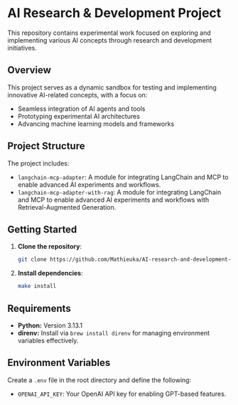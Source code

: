 # AI Research & Development Project

This repository contains experimental work focused on exploring and implementing various AI concepts through research
and development initiatives.

## Overview

This project serves as a dynamic sandbox for testing and implementing innovative AI-related concepts, with a focus on:

- Seamless integration of AI agents and tools
- Prototyping experimental AI architectures
- Advancing machine learning models and frameworks

## Project Structure

The project includes:

- `langchain-mcp-adapter`: A module for integrating LangChain and MCP to enable advanced AI experiments and workflows.
- `langchain-mcp-adapter-with-rag`: A module for integrating LangChain and MCP to enable advanced AI experiments and workflows with Retrieval-Augmented Generation.

## Getting Started

1. **Clone the repository**:
   ```bash
   git clone https://github.com/Mathieuka/AI-research-and-development-py.git
   ```
2. **Install dependencies**:
   ```bash
   make install
   ```

## Requirements

- **Python:** Version 3.13.1
- **direnv:** Install via `brew install direnv` for managing environment variables effectively.


## Environment Variables

Create a `.env` file in the root directory and define the following:

- `OPENAI_API_KEY`: Your OpenAI API key for enabling GPT-based features.